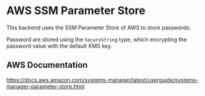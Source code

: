 # AWS SSM Parameter Store

This backend uses the SSM Parameter Store of AWS to store passwords.

Password are stored using the `SecureString` type, which encrypting the password value with the
default KMS key.

## AWS Documentation

https://docs.aws.amazon.com/systems-manager/latest/userguide/systems-manager-parameter-store.html
